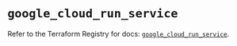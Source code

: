 # `google_cloud_run_service`

Refer to the Terraform Registry for docs: [`google_cloud_run_service`](https://registry.terraform.io/providers/hashicorp/google/6.1.0/docs/resources/cloud_run_service).
